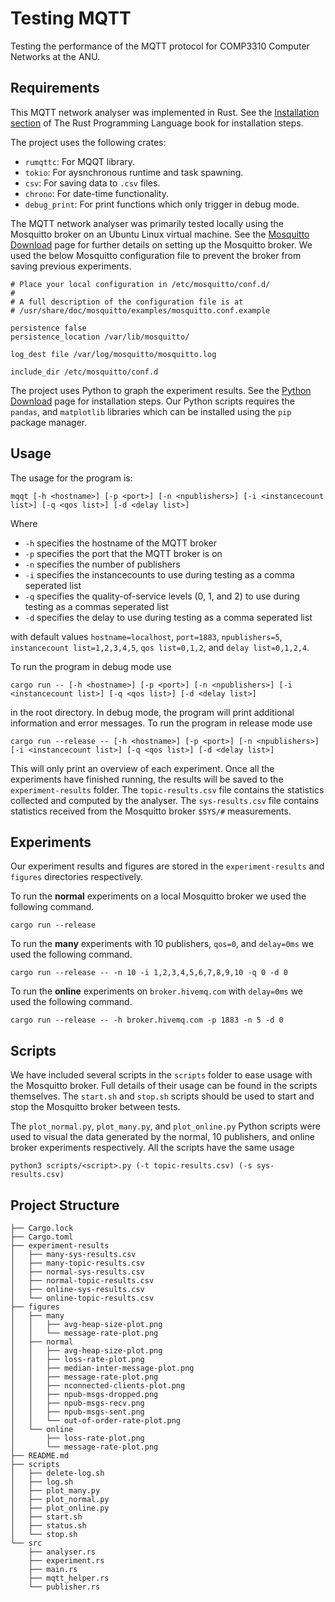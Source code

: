 # Testing MQTT

Testing the performance of the MQTT protocol for COMP3310 Computer Networks at the ANU.

## Requirements
This MQTT network analyser was implemented in Rust. See the [Installation section](https://doc.rust-lang.org/book/ch01-01-installation.html) of The Rust Programming Language book for installation steps. 

The project uses the following crates:
* `rumqttc`: For MQQT library.
* `tokio`: For aysnchronous runtime and task spawning.
* `csv`: For saving data to `.csv` files.
* `chrono`: For date-time functionality.
* `debug_print`: For print functions which only trigger in debug mode.

The MQTT network analyser was primarily tested locally using the Mosquitto broker on an Ubuntu Linux virtual machine. See the [Mosquitto Download](https://mosquitto.org/download/) page for further details on setting up the Mosquitto broker. We used the below Mosquitto configuration file to prevent the broker from saving previous experiments. 

```
# Place your local configuration in /etc/mosquitto/conf.d/
#
# A full description of the configuration file is at
# /usr/share/doc/mosquitto/examples/mosquitto.conf.example

persistence false
persistence_location /var/lib/mosquitto/

log_dest file /var/log/mosquitto/mosquitto.log

include_dir /etc/mosquitto/conf.d
```

The project uses Python to graph the experiment results. See the [Python Download](https://www.python.org/downloads/) page for installation steps. Our Python scripts requires the `pandas`, and `matplotlib` libraries which can be installed using the `pip` package manager. 

## Usage

The usage for the program is:
```
mqqt [-h <hostname>] [-p <port>] [-n <npublishers>] [-i <instancecount list>] [-q <qos list>] [-d <delay list>]
```
Where
* `-h` specifies the hostname of the MQTT broker
* `-p` specifies the port that the MQTT broker is on
* `-n` specifies the number of publishers
* `-i` specifies the instancecounts to use during testing as a comma seperated list
* `-q` specifies the quality-of-service levels (0, 1, and 2) to use during testing as a commas seperated list
* `-d` specifies the delay to use during testing as a comma seperated list

with default values `hostname=localhost`, `port=1883`, `npublishers=5`, `instancecount list=1,2,3,4,5`, `qos list=0,1,2`, and `delay list=0,1,2,4`.

To run the program in debug mode use
```
cargo run -- [-h <hostname>] [-p <port>] [-n <npublishers>] [-i <instancecount list>] [-q <qos list>] [-d <delay list>]
```
in the root directory. In debug mode, the program will print additional information and error messages. To run the program in release mode use 
```
cargo run --release -- [-h <hostname>] [-p <port>] [-n <npublishers>] [-i <instancecount list>] [-q <qos list>] [-d <delay list>]
```
This will only print an overview of each experiment. Once all the experiments have finished running, the results will be saved to the `experiment-results` folder. The `topic-results.csv` file contains the statistics collected and computed by the analyser. The `sys-results.csv` file contains statistics received from the Mosquitto broker `$SYS/#` measurements.  

## Experiments
Our experiment results and figures are stored in the `experiment-results` and `figures` directories respectively. 

To run the **normal** experiments on a local Mosquitto broker we used the following command.
```
cargo run --release
```
To run the **many** experiments with 10 publishers, `qos=0`, and `delay=0ms` we used the following command.
```
cargo run --release -- -n 10 -i 1,2,3,4,5,6,7,8,9,10 -q 0 -d 0
```

To run the **online** experiments on `broker.hivemq.com` with `delay=0ms` we used the following command. 
```
cargo run --release -- -h broker.hivemq.com -p 1883 -n 5 -d 0
```

## Scripts
We have included several scripts in the `scripts` folder to ease usage with the Mosquitto broker. Full details of their usage can be found in the scripts themselves. The `start.sh` and `stop.sh` scripts should be used to start and stop the Mosquitto broker between tests. 

The `plot_normal.py`, `plot_many.py`, and `plot_online.py` Python scripts were used to visual the data generated by the normal, 10 publishers, and online broker experiments respectively. All the scripts have the same usage
```
python3 scripts/<script>.py (-t topic-results.csv) (-s sys-results.csv)
```

## Project Structure
```
├── Cargo.lock
├── Cargo.toml
├── experiment-results
│   ├── many-sys-results.csv
│   ├── many-topic-results.csv
│   ├── normal-sys-results.csv
│   ├── normal-topic-results.csv
│   ├── online-sys-results.csv
│   └── online-topic-results.csv
├── figures
│   ├── many
│   │   ├── avg-heap-size-plot.png
│   │   └── message-rate-plot.png
│   ├── normal
│   │   ├── avg-heap-size-plot.png
│   │   ├── loss-rate-plot.png
│   │   ├── median-inter-message-plot.png
│   │   ├── message-rate-plot.png
│   │   ├── nconnected-clients-plot.png
│   │   ├── npub-msgs-dropped.png
│   │   ├── npub-msgs-recv.png
│   │   ├── npub-msgs-sent.png
│   │   └── out-of-order-rate-plot.png
│   └── online
│       ├── loss-rate-plot.png
│       └── message-rate-plot.png
├── README.md
├── scripts
│   ├── delete-log.sh
│   ├── log.sh
│   ├── plot_many.py
│   ├── plot_normal.py
│   ├── plot_online.py
│   ├── start.sh
│   ├── status.sh
│   └── stop.sh
└── src
    ├── analyser.rs
    ├── experiment.rs
    ├── main.rs
    ├── mqtt_helper.rs
    └── publisher.rs
```
